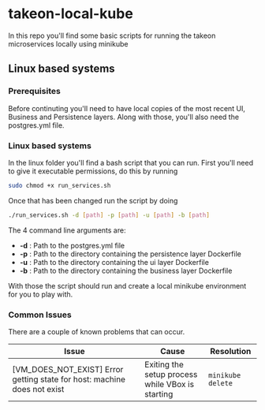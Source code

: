 # takeon-local-kube
In this repo you'll find some basic scripts for running the takeon microservices locally using minikube

## Linux based systems
### Prerequisites
Before continuting you'll need to have local copies of the most recent UI, Business and Persistence layers. Along with those, you'll also need the postgres.yml file.
### Linux based systems
In the linux folder you'll find a bash script that you can run. First you'll need to give it executable permissions, do this by running 
```bash 
sudo chmod +x run_services.sh
```
Once that has been changed run the script by doing
```bash
./run_services.sh -d [path] -p [path] -u [path] -b [path]
```
The 4 command line arguments are:
* **-d** : Path to the postgres.yml file
* **-p** : Path to the directory containing the persistence layer Dockerfile
* **-u** : Path to the directory containing the ui layer Dockerfile
* **-b** : Path to the directory containing the business layer Dockerfile

With those the script should run and create a local minikube environment for you to play with.

### Common Issues
There are a couple of known problems that can occur.

| Issue | Cause | Resolution |
|---| --- | --- |
|[VM_DOES_NOT_EXIST] Error getting state for host: machine does not exist | Exiting the setup process while VBox is starting | ```minikube delete```|


